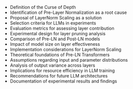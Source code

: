 - Definition of the Curse of Depth
- Identification of Pre-Layer Normalization as a root cause
- Proposal of LayerNorm Scaling as a solution
- Selection criteria for LLMs in experiments
- Evaluation metrics for assessing layer contribution
- Experimental design for layer pruning analysis
- Comparison of Pre-LN and Post-LN models
- Impact of model size on layer effectiveness
- Implementation considerations for LayerNorm Scaling
- Theoretical foundations of Pre-LN Transformers
- Assumptions regarding input and parameter distributions
- Analysis of output variance across layers
- Implications for resource efficiency in LLM training
- Recommendations for future LLM architectures
- Documentation of experimental results and findings